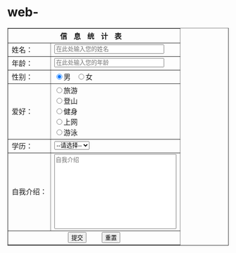 # web-
<!DOCTYPE html>
<html lang="en">
<head>
    <meta charset="UTF-8">
    <meta http-equiv="X-UA-Compatible" content="IE=edge">
    <meta name="viewport" content="width=device-width, initial-scale=1.0">
    <title>信息统计表</title>
</head>
<body>
    <form action="#" method="post">
        <table border="1">
            <tr>
                <th style="letter-spacing: 15px" colspan="2">信息统计表</th>
            </tr>
            <tr>
                <td>姓名：</td>
                <td><input type="text" name="name" style="width: 250px" placeholder="在此处输入您的姓名"></td>
            </tr>
            <tr>
                <td>年龄：</td>
                <td><input type="text" name="age" style="width: 250px" placeholder="在此处输入您的年龄"></td>
            </tr>
            <tr>
                <td>性别：</td>
                <td>
                    <input type="radio" name="gender" checked="checked">男
                    &nbsp;
                    <input type="radio" name="gender">女
                </td>
            </tr>
            <tr>
                <td>爱好：</td>
                <td>
                    <input type="radio" name="trip">旅游
                    <br>
                    <input type="radio" name="climb">登山
                    <br>
                    <input type="radio" name="gym">健身
                    <br>
                    <input type="radio" name="wb">上网
                    <br>
                    <input type="radio" name="swimmin">游泳
                </td>
            </tr>
            <tr>
                <td>学历：</td>
                <td>
                    <select name="education" id="edu">
                        <option>--请选择--</option>
                        <option>本科</option>
                        <option>专科</option>
                        <option>高中</option>
                        <option>职高</option>
                        <option>初中</option>
                        <option>小学</option>
                        <option>无</option>
                    </select>
                </td>
            </tr>
            <tr>
                <td>自我介绍：</td>
                <td>
                    <textarea cols="32" rows="11" style="resize: none;" placeholder="自我介绍"></textarea>
                </td>
            </tr>
            <tr>
                <td colspan="2" align="center">
                    <input type="submit" style="cursor: pointer" value="提交">
                    &nbsp;&nbsp;&nbsp;&nbsp;&nbsp;&nbsp;
                    <input type="reset" style="cursor: pointer" value="重置">
                </td>
            </tr>
        </table>
    </form>
</body>
</html>
